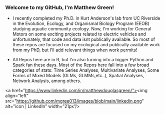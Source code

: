 ### Welcome to my GitHub, I'm Matthew Green!

- I recently completed my Ph.D. in Kurt Anderson's lab from UC Riverside in the  Evolution, Ecology, and Organismal Biology Program (EEOB) studying aquatic community ecology. Now, I'm working for General Motors on some exciting projects related to electric vehicles and unfortunately, that code and data isnt publically available. So most of these repos are focused on my ecological and publically available work from my PhD, but I'll add relevant things when work  permits!

- All Repos here are in R, but I'm also turning into a bigger Python and Spark fan these days. Most of the Repos here fall into a few broad categories of stats: Time Series Analyses, Multivariate Analyses, Some Forms of Mixed Models (GLMs, GLMMs,etc..), Spatial Analyses, Network Analysis, among others.

<a href=”https://www.linkedin.com/in/matthewdouglasgreen/"><img align=”left” src=”https://github.com/mgree013/images/blob/main/linkedin.png" alt=”icon | LinkedIn” width=”21px”/></a>

<!---
mgree013/mgree013 is a ✨ special ✨ repository because its `README.md` (this file) appears on your GitHub profile.
You can click the Preview link to take a look at your changes.
--->
